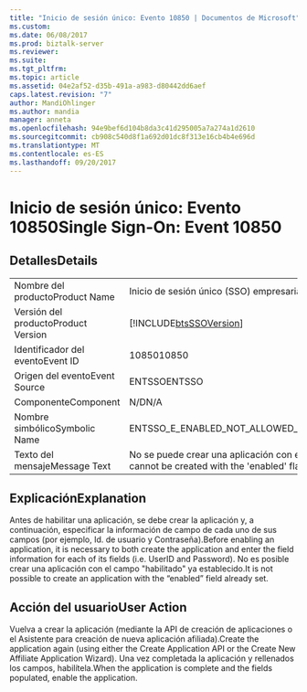 ```yaml
---
title: "Inicio de sesión único: Evento 10850 | Documentos de Microsoft"
ms.custom: 
ms.date: 06/08/2017
ms.prod: biztalk-server
ms.reviewer: 
ms.suite: 
ms.tgt_pltfrm: 
ms.topic: article
ms.assetid: 04e2af52-d35b-491a-a983-d80442dd6aef
caps.latest.revision: "7"
author: MandiOhlinger
ms.author: mandia
manager: anneta
ms.openlocfilehash: 94e9bef6d104b8da3c41d295005a7a274a1d2610
ms.sourcegitcommit: cb908c540d8f1a692d01dc8f313e16cb4b4e696d
ms.translationtype: MT
ms.contentlocale: es-ES
ms.lasthandoff: 09/20/2017
---
```

# <a name="single-sign-on-event-10850"></a><span data-ttu-id="52eda-102">Inicio de sesión único: Evento 10850</span><span class="sxs-lookup"><span data-stu-id="52eda-102">Single Sign-On: Event 10850</span></span>
## <a name="details"></a><span data-ttu-id="52eda-103">Detalles</span><span class="sxs-lookup"><span data-stu-id="52eda-103">Details</span></span>  
  
|||  
|-|-|  
|<span data-ttu-id="52eda-104">Nombre del producto</span><span class="sxs-lookup"><span data-stu-id="52eda-104">Product Name</span></span>|<span data-ttu-id="52eda-105">Inicio de sesión único (SSO) empresarial</span><span class="sxs-lookup"><span data-stu-id="52eda-105">Enterprise Single Sign-On</span></span>|  
|<span data-ttu-id="52eda-106">Versión del producto</span><span class="sxs-lookup"><span data-stu-id="52eda-106">Product Version</span></span>|[!INCLUDE[btsSSOVersion](../includes/btsssoversion-md.md)]|  
|<span data-ttu-id="52eda-107">Identificador del evento</span><span class="sxs-lookup"><span data-stu-id="52eda-107">Event ID</span></span>|<span data-ttu-id="52eda-108">10850</span><span class="sxs-lookup"><span data-stu-id="52eda-108">10850</span></span>|  
|<span data-ttu-id="52eda-109">Origen del evento</span><span class="sxs-lookup"><span data-stu-id="52eda-109">Event Source</span></span>|<span data-ttu-id="52eda-110">ENTSSO</span><span class="sxs-lookup"><span data-stu-id="52eda-110">ENTSSO</span></span>|  
|<span data-ttu-id="52eda-111">Componente</span><span class="sxs-lookup"><span data-stu-id="52eda-111">Component</span></span>|<span data-ttu-id="52eda-112">N/D</span><span class="sxs-lookup"><span data-stu-id="52eda-112">N/A</span></span>|  
|<span data-ttu-id="52eda-113">Nombre simbólico</span><span class="sxs-lookup"><span data-stu-id="52eda-113">Symbolic Name</span></span>|<span data-ttu-id="52eda-114">ENTSSO_E_ENABLED_NOT_ALLOWED_CREATE</span><span class="sxs-lookup"><span data-stu-id="52eda-114">ENTSSO_E_ENABLED_NOT_ALLOWED_CREATE</span></span>|  
|<span data-ttu-id="52eda-115">Texto del mensaje</span><span class="sxs-lookup"><span data-stu-id="52eda-115">Message Text</span></span>|<span data-ttu-id="52eda-116">No se puede crear una aplicación con el marcador "habilitado" especificado.</span><span class="sxs-lookup"><span data-stu-id="52eda-116">An application cannot be created with the 'enabled' flag specified.</span></span>|  
  
## <a name="explanation"></a><span data-ttu-id="52eda-117">Explicación</span><span class="sxs-lookup"><span data-stu-id="52eda-117">Explanation</span></span>  
 <span data-ttu-id="52eda-118">Antes de habilitar una aplicación, se debe crear la aplicación y, a continuación, especificar la información de campo de cada uno de sus campos (por ejemplo, Id. de usuario y Contraseña).</span><span class="sxs-lookup"><span data-stu-id="52eda-118">Before enabling an application, it is necessary to both create the application and enter the field information for each of its fields (i.e. UserID and Password).</span></span> <span data-ttu-id="52eda-119">No es posible crear una aplicación con el campo "habilitado" ya establecido.</span><span class="sxs-lookup"><span data-stu-id="52eda-119">It is not possible to create an application with the “enabled” field already set.</span></span>  
  
## <a name="user-action"></a><span data-ttu-id="52eda-120">Acción del usuario</span><span class="sxs-lookup"><span data-stu-id="52eda-120">User Action</span></span>  
 <span data-ttu-id="52eda-121">Vuelva a crear la aplicación (mediante la API de creación de aplicaciones o el Asistente para creación de nueva aplicación afiliada).</span><span class="sxs-lookup"><span data-stu-id="52eda-121">Create the application again (using either the Create Application API or the Create New Affiliate Application Wizard).</span></span> <span data-ttu-id="52eda-122">Una vez completada la aplicación y rellenados los campos, habilítela.</span><span class="sxs-lookup"><span data-stu-id="52eda-122">When the application is complete and the fields populated, enable the application.</span></span>